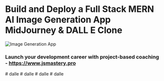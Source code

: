 # Build and Deploy a Full Stack MERN AI Image Generation App  MidJourney & DALL E Clone
![Image Generation App](https://i.ibb.co/p0f27C2/Thumbnail-9.png)

### Launch your development career with project-based coaching - https://www.jsmastery.pro
#   d a l l e  
 #   d a l l e  
 #   d a l l e  
 #   d a l l e  
 